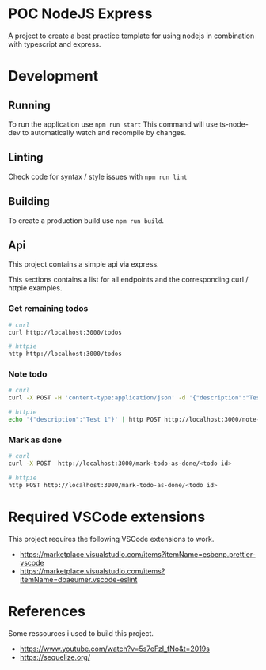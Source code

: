 # POC NodeJS Express

A project to create a best practice template for using nodejs in combination with typescript and express.

# Development

## Running

To run the application use `npm run start`
This command will use ts-node-dev to automatically watch and recompile by changes.

## Linting

Check code for syntax / style issues with `npm run lint`

## Building

To create a production build use `npm run build`.

## Api

This project contains a simple api via express.

This sections contains a list for all endpoints and the corresponding curl / httpie examples.

### Get remaining todos

```sh
# curl
curl http://localhost:3000/todos

# httpie
http http://localhost:3000/todos
```

### Note todo

```sh
# curl
curl -X POST -H 'content-type:application/json' -d '{"description":"Test 1"}' http://localhost:3000/note-todo

# httpie
echo '{"description":"Test 1"}' | http POST http://localhost:3000/note-todo
```

### Mark as done

```sh
# curl
curl -X POST  http://localhost:3000/mark-todo-as-done/<todo id>

# httpie
http POST http://localhost:3000/mark-todo-as-done/<todo id>
```

# Required VSCode extensions

This project requires the following VSCode extensions to work.

-   https://marketplace.visualstudio.com/items?itemName=esbenp.prettier-vscode
-   https://marketplace.visualstudio.com/items?itemName=dbaeumer.vscode-eslint

# References

Some ressources i used to build this project.

-   https://www.youtube.com/watch?v=5s7eFzI_fNo&t=2019s
-   https://sequelize.org/
